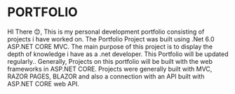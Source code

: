 # PORTFOLIO
HI There 😊, This is my personal development portfolio consisting of projects i have worked on.
The Portfolio Project was built using .Net 6.0 ASP.NET CORE MVC.
The main purpose of this project is to display the depth of knowledge i have as a .net developer. This Portfolio will be updated regularly..
Generally, Projects on this portfolio will be built with the web frameworks in ASP.NET CORE.
Projects were generally built with MVC, RAZOR PAGES, BLAZOR and also a connection with an API built with ASP.NET CORE web API.

